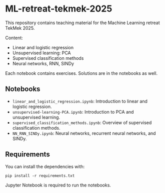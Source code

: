 # ML-retreat-tekmek-2025

This repository contains teaching material for the Machine Learning retreat TekMek 2025.

Content:
- Linear and logistic regression
- Unsupervised learning: PCA
- Supervised classification methods
- Neural networks, RNN, SINDy

Each notebook contains exercises. Solutions are in the notebooks as well.

## Notebooks

- `linear_and_logistic_regression.ipynb`: Introduction to linear and logistic regression.
- `unsupervised-learning-PCA.ipynb`: Introduction to PCA and unsupervised learning.
- `supervised_classification_methods.ipynb`: Overview of supervised classification methods.
- `NN_RNN_SINDy.ipynb`: Neural networks, recurrent neural networks, and SINDy.

## Requirements

You can install the dependencies with:

```
pip install -r requirements.txt
```

Jupyter Notebook is required to run the notebooks.
